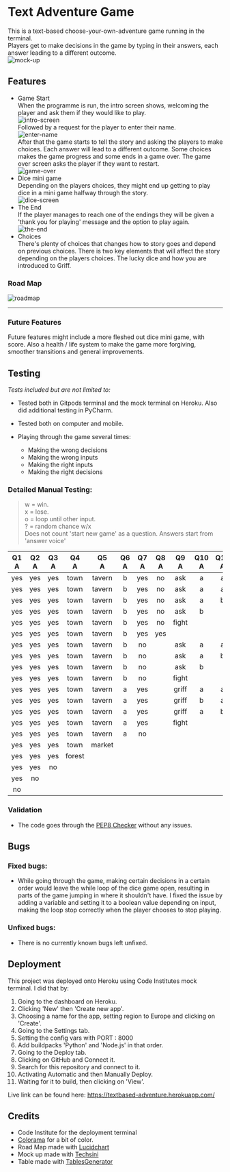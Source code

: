 # Text Adventure Game
This is a text-based choose-your-own-adventure game running in the terminal.  
Players get to make decisions in the game by typing in their answers, each answer leading to a different outcome.  
![mock-up](images/pp3-mockup.PNG)  
## Features  

+ Game Start  
When the programme is run, the intro screen shows, welcoming the player and ask them if they would like to play.  
![intro-screen](images/intro-page-pp3.PNG)  
Followed by a request for the player to enter their name.  
![enter-name](images/name-pp3.PNG)  
After that the game starts to tell the story and asking the players to make choices. Each answer will lead to a different outcome. Some choices makes the game progress and some ends in a game over. The game over screen asks the player if they want to restart.  
![game-over](images/game-over-pp3.PNG)  
+ Dice mini game  
Depending on the players choices, they might end up getting to play dice in a mini game halfway through the story.  
![dice-screen](images/dice-act-pp3.PNG)  
+ The End  
If the player manages to reach one of the endings they will be given a 'thank you for playing' message and the option to play again.  
![the-end](images/the-end-pp3.PNG)
+ Choices  
There's plenty of choices that changes how to story goes and depend on previous choices. There is two key elements that will affect the story depending on the players choices. The lucky dice and how you are introduced to Griff.  
### Road Map  
![roadmap](images/roadmap-pp3.PNG)  
____
### Future Features  
Future features might include a more fleshed out dice mini game, with score. Also a health / life system to make the game more forgiving, smoother transitions and general improvements.  

## Testing  
*Tests included but are not limited to:*  
+ Tested both in Gitpods terminal and the mock terminal on Heroku. Also did additional testing in PyCharm.  
+ Tested both on computer and mobile.

+ Playing through the game several times:  
    + Making the wrong decisions  
    + Making the wrong inputs  
    + Making the right inputs
    + Making the right decisions 
    
### Detailed Manual Testing:  
> w = win.  
> x = lose.  
> o = loop until other input.  
> ? = random chance w/x  
> Does not count 'start new game' as a question. Answers start from 'answer voice'

| Q1<br>A | Q2<br>A | Q3<br>A | Q4<br>A | Q5<br>A | Q6<br>A | Q7<br>A | Q8<br>A | Q9<br>A | Q10<br>A | Q11<br>A | Q12<br>A | Expected<br>Result | Actual<br>Result |
|:---:|:---:|:---:|:---:|:---:|:---:|:---:|:---:|:---:|:---:|:---:|:---:|:---:|:---:|
| yes | yes | yes | town | tavern | b | yes | no | ask | a | a | luck | W | W |
| yes | yes | yes | town | tavern | b | yes | no | ask | a | a | spirit | x | x |
| yes | yes | yes | town | tavern | b | yes | no | ask | a | b |  | w | w |
| yes | yes | yes | town | tavern | b | yes | no | ask | b |  |  | x | x |
| yes | yes | yes | town | tavern | b | yes | no | fight |  |  |  | x | x |
| yes | yes | yes | town | tavern | b | yes | yes |  |  |  |  | o | o |
| yes | yes | yes | town | tavern | b | no |  | ask | a | a | spirit | x | x |
| yes | yes | yes | town | tavern | b | no |  | ask | a | b |  | w | w |
| yes | yes | yes | town | tavern | b | no |  | ask | b |  |  | x | x |
| yes | yes | yes | town | tavern | b | no |  | fight |  |  |  | x | x |
| yes | yes | yes | town | tavern | a | yes |  | griff | a | a | griff | ? | ? |
| yes | yes | yes | town | tavern | a | yes |  | griff | b | a | spirit | x | x |
| yes | yes | yes | town | tavern | a | yes |  | griff | a | b |  | w | w |
| yes | yes | yes | town | tavern | a | yes |  | fight |  |  |  | x | x |
| yes | yes | yes | town | tavern | a | no |  |  |  |  |  | x | x |
| yes | yes | yes | town | market |  |  |  |  |  |  |  | x | x |
| yes | yes | yes | forest |  |  |  |  |  |  |  |  | o | o |
| yes | yes | no |  |  |  |  |  |  |  |  |  | x | x |
| yes | no |  |  |  |  |  |  |  |  |  |  | x | x |
| no |  |  |  |  |  |  |  |  |  |  |  | x | x |


### Validation
+ The code goes through the [PEP8 Checker](http://pep8online.com/) without any issues.  

## Bugs  
### Fixed bugs:  
+ While going through the game, making certain decisions in a certain order would leave the while loop of the dice game open, resulting in parts of the game jumping in where it shouldn't have. I fixed the issue by adding a variable and setting it to a boolean value depending on input, making the loop stop correctly when the player chooses to stop playing.  
### Unfixed bugs:  
+ There is no currently known bugs left unfixed.  

## Deployment  
This project was deployed onto Heroku using Code Institutes mock terminal. I did that by:  
1. Going to the dashboard on Heroku.
2. Clicking 'New' then 'Create new app'.
3. Choosing a name for the app, setting region to Europe and clicking on 'Create'.
3. Going to the Settings tab.
4. Setting the config vars with PORT : 8000
5. Add buildpacks 'Python' and 'Node.js' in that order.
6. Going to the Deploy tab.
7. Clicking on GitHub and Connect it.
8. Search for this repository and connect to it.
9. Activating Automatic and then Manually Deploy.
10. Waiting for it to build, then clicking on 'View'.  

Live link can be found here: https://textbased-adventure.herokuapp.com/  

## Credits  
+ Code Institute for the deployment terminal
+ [Colorama](https://pypi.org/project/colorama/) for a bit of color.
+ Road Map made with [Lucidchart](https://www.lucidchart.com/pages/)
+ Mock up made with [Techsini](http://techsini.com/multi-mockup/index.php)
+ Table made with [TablesGenerator](https://www.tablesgenerator.com/)
